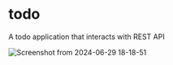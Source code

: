 # todo

A todo application that interacts with REST API




![Screenshot from 2024-06-29 18-18-51](https://github.com/realcletusola/todo/assets/136508148/81867467-bf4d-4e38-9775-ac85d767f386)
